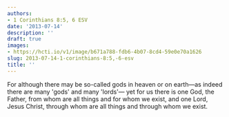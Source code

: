 ```yaml
---
authors:
- 1 Corinthians 8:5, 6 ESV
date: '2013-07-14'
description: ''
draft: true
images:
- https://hcti.io/v1/image/b671a788-fdb6-4b07-8cd4-59e0e70a1626
slug: 2013-07-14-1-corinthians-8:5,-6-esv
title: ''
---
```


For although there may be so-called gods in heaven or on earth—as indeed there are many 'gods' and many 'lords'— yet for us there is one God, the Father, from whom are all things and for whom we exist, and one Lord, Jesus Christ, through whom are all things and through whom we exist.